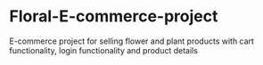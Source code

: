 # Floral-E-commerce-project
E-commerce project for selling flower and plant products with cart functionality, login functionality and product details
